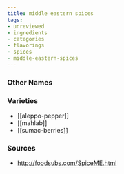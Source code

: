```yaml
---
title: middle eastern spices
tags:
- unreviewed
- ingredients
- categories
- flavorings
- spices
- middle-eastern-spices
---
```



### Other Names


### Varieties

* [[aleppo-pepper]]
* [[mahlab]]
* [[sumac-berries]]

### Sources
* http://foodsubs.com/SpiceME.html
